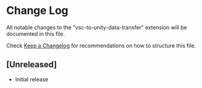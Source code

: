 # Change Log

All notable changes to the "vsc-to-unity-data-transfer" extension will be documented in this file.

Check [Keep a Changelog](http://keepachangelog.com/) for recommendations on how to structure this file.

## [Unreleased]

- Initial release
